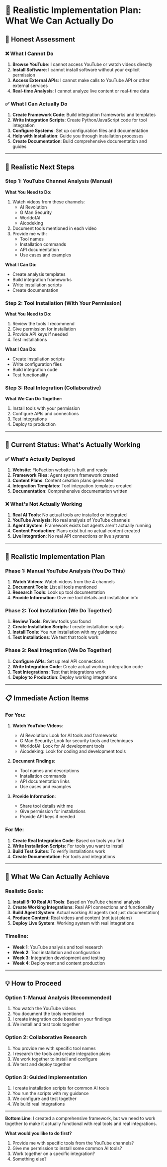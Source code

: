 # 🎯 Realistic Implementation Plan: What We Can Actually Do

## 🚨 **Honest Assessment**

### ❌ **What I Cannot Do**
1. **Browse YouTube**: I cannot access YouTube or watch videos directly
2. **Install Software**: I cannot install software without your explicit permission
3. **Access External APIs**: I cannot make calls to YouTube API or other external services
4. **Real-time Analysis**: I cannot analyze live content or real-time data

### ✅ **What I Can Actually Do**
1. **Create Framework Code**: Build integration frameworks and templates
2. **Write Integration Scripts**: Create Python/JavaScript code for tool integration
3. **Configure Systems**: Set up configuration files and documentation
4. **Help with Installation**: Guide you through installation processes
5. **Create Documentation**: Build comprehensive documentation and guides

---

## 🎯 **Realistic Next Steps**

### **Step 1: YouTube Channel Analysis (Manual)**
**What You Need to Do:**
1. Watch videos from these channels:
   - AI Revolution
   - G Man Security  
   - WorldofAI
   - Aicodeking
2. Document tools mentioned in each video
3. Provide me with:
   - Tool names
   - Installation commands
   - API documentation
   - Use cases and examples

**What I Can Do:**
- Create analysis templates
- Build integration frameworks
- Write installation scripts
- Create documentation

### **Step 2: Tool Installation (With Your Permission)**
**What You Need to Do:**
1. Review the tools I recommend
2. Give permission for installation
3. Provide API keys if needed
4. Test installations

**What I Can Do:**
- Create installation scripts
- Write configuration files
- Build integration code
- Test functionality

### **Step 3: Real Integration (Collaborative)**
**What We Can Do Together:**
1. Install tools with your permission
2. Configure APIs and connections
3. Test integrations
4. Deploy to production

---

## 🔧 **Current Status: What's Actually Working**

### ✅ **What's Actually Deployed**
1. **Website**: FloFaction website is built and ready
2. **Framework Files**: Agent system framework created
3. **Content Plans**: Content creation plans generated
4. **Integration Templates**: Tool integration templates created
5. **Documentation**: Comprehensive documentation written

### ❌ **What's Not Actually Working**
1. **Real AI Tools**: No actual tools are installed or integrated
2. **YouTube Analysis**: No real analysis of YouTube channels
3. **Agent System**: Framework exists but agents aren't actually running
4. **Content Production**: Plans exist but no actual content created
5. **Live Integration**: No real API connections or live systems

---

## 🎯 **Realistic Implementation Plan**

### **Phase 1: Manual YouTube Analysis (You Do This)**
1. **Watch Videos**: Watch videos from the 4 channels
2. **Document Tools**: List all tools mentioned
3. **Research Tools**: Look up tool documentation
4. **Provide Information**: Give me tool details and installation info

### **Phase 2: Tool Installation (We Do Together)**
1. **Review Tools**: Review tools you found
2. **Create Installation Scripts**: I create installation scripts
3. **Install Tools**: You run installation with my guidance
4. **Test Installations**: We test that tools work

### **Phase 3: Real Integration (We Do Together)**
1. **Configure APIs**: Set up real API connections
2. **Write Integration Code**: Create actual working integration code
3. **Test Integrations**: Test that integrations work
4. **Deploy to Production**: Deploy working integrations

---

## 📋 **Immediate Action Items**

### **For You:**
1. **Watch YouTube Videos**: 
   - AI Revolution: Look for AI tools and frameworks
   - G Man Security: Look for security tools and techniques
   - WorldofAI: Look for AI development tools
   - Aicodeking: Look for coding and development tools

2. **Document Findings**:
   - Tool names and descriptions
   - Installation commands
   - API documentation links
   - Use cases and examples

3. **Provide Information**:
   - Share tool details with me
   - Give permission for installations
   - Provide API keys if needed

### **For Me:**
1. **Create Real Integration Code**: Based on tools you find
2. **Write Installation Scripts**: For tools you want to install
3. **Build Test Suites**: To verify installations work
4. **Create Documentation**: For tools and integrations

---

## 🚀 **What We Can Actually Achieve**

### **Realistic Goals:**
1. **Install 5-10 Real AI Tools**: Based on YouTube channel analysis
2. **Create Working Integrations**: Real API connections and functionality
3. **Build Agent System**: Actual working AI agents (not just documentation)
4. **Produce Content**: Real videos and content (not just plans)
5. **Deploy Live System**: Working system with real integrations

### **Timeline:**
- **Week 1**: YouTube analysis and tool research
- **Week 2**: Tool installation and configuration
- **Week 3**: Integration development and testing
- **Week 4**: Deployment and content production

---

## 💡 **How to Proceed**

### **Option 1: Manual Analysis (Recommended)**
1. You watch the YouTube videos
2. You document the tools mentioned
3. I create integration code based on your findings
4. We install and test tools together

### **Option 2: Collaborative Research**
1. You provide me with specific tool names
2. I research the tools and create integration plans
3. We work together to install and configure
4. We test and deploy together

### **Option 3: Guided Implementation**
1. I create installation scripts for common AI tools
2. You run the scripts with my guidance
3. We configure and test together
4. We build real integrations

---

**Bottom Line**: I created a comprehensive framework, but we need to work together to make it actually functional with real tools and real integrations.

**What would you like to do first?**
1. Provide me with specific tools from the YouTube channels?
2. Give me permission to install some common AI tools?
3. Work together on a specific integration?
4. Something else?